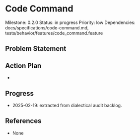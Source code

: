# Code Command
Milestone: 0.2.0
Status: in progress
Priority: low
Dependencies: docs/specifications/code-command.md, tests/behavior/features/code_command.feature

## Problem Statement
<description>


## Action Plan
- <tasks>

## Progress
- 2025-02-19: extracted from dialectical audit backlog.

## References
- None
